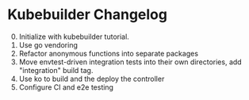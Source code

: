 # Kubebuilder Changelog

0. Initialize with kubebuilder tutorial.
1. Use go vendoring
2. Refactor anonymous functions into separate packages
3. Move envtest-driven integration tests into their own directories, add "integration" build tag.
4. Use ko to build and the deploy the controller
5. Configure CI and e2e testing
